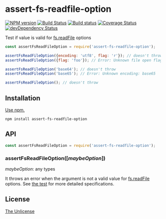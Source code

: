 # assert-fs-readfile-option 

[![NPM version](https://img.shields.io/npm/v/assert-fs-readfile-option.svg)](https://www.npmjs.com/package/assert-fs-readfile-option)
[![Build Status](https://img.shields.io/travis/shinnn/assert-fs-readfile-option.svg)](https://travis-ci.org/shinnn/assert-fs-readfile-option)
[![Build status](https://ci.appveyor.com/api/projects/status/uq0hb488srr6n51i?svg=true)](https://ci.appveyor.com/project/ShinnosukeWatanabe/assert-fs-readfile-option)
[![Coverage Status](https://img.shields.io/coveralls/shinnn/assert-fs-readfile-option.svg)](https://coveralls.io/r/shinnn/assert-fs-readfile-option)
[![devDependency Status](https://david-dm.org/shinnn/assert-fs-readfile-option/dev-status.svg)](https://david-dm.org/shinnn/assert-fs-readfile-option#info=devDependencies)

Test if value is valid for [fs.readFile] options

```javascript
const assertFsReadFileOption = require('assert-fs-readfile-option');

assertFsReadFileOption({encoding: 'utf8', flag: 'r'}); // doesn't throw
assertFsReadFileOption({flag: 'foo'}); // Error: Unknown file open flag: sd

assertFsReadFileOption('base64'); // doesn't throw
assertFsReadFileOption('base65'); // Error: Unknown encoding: base65

assertFsReadFileOption(); // doesn't throw
```

## Installation

[Use npm.](https://docs.npmjs.com/cli/install)

```
npm install assert-fs-readfile-option
```

## API

```javascript
const assertFsReadFileOption = require('assert-fs-readfile-option');
```

### assertFsReadFileOption([*maybeOption*])

*maybeOption*: any types

It throws an error when the argument is not a valid value for [fs.readFile] options. See [the test](./test.js) for more detailed specifications.

## License

[The Unlicense](./LICENSE)

[fs.readFile]: https://nodejs.org/api/fs.html#fs_fs_readfile_filename_options_callback
